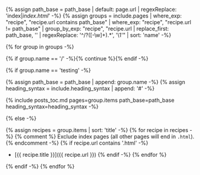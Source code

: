 {% assign path_base = path_base | default: page.url | regexReplace: 'index$|index.html$' -%}
{% assign groups = include.pages
      | where_exp: "recipe", "recipe.url contains path_base"
      | where_exp: "recipe", "recipe.url != path_base"
      | group_by_exp: "recipe", "recipe.url | replace_first: path_base, '' | regexReplace: '^/?([-\w]+).*', '\1'"
      | sort: 'name' -%}

{% for group in groups -%}

{% if group.name == '/' -%}{% continue %}{% endif -%}

{% if group.name == 'testing' -%}

{% assign path_base = path_base | append: group.name -%}
{% assign heading_syntax = include.heading_syntax | append: '#' -%}

{% include posts_toc.md pages=group.items path_base=path_base heading_syntax=heading_syntax -%}

{% else -%}

{% assign recipes = group.items | sort: 'title' -%}
{% for recipe in recipes -%}
{% comment %}
  Exclude index pages (all other pages will end in `.html`).
{% endcomment -%}
{% if recipe.url contains '.html' -%}
- [{{ recipe.title }}]({{ recipe.url }})
{% endif -%}
{% endfor %}

{% endif -%}
{% endfor %}

